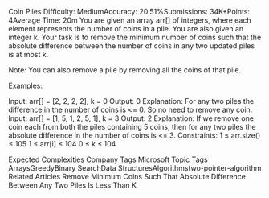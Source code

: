 Coin Piles
Difficulty: MediumAccuracy: 20.51%Submissions: 34K+Points: 4Average Time: 20m
You are given an array arr[] of integers, where each element represents the number of coins in a pile. You are also given an integer k.
Your task is to remove the minimum number of coins such that the absolute difference between the number of coins in any two updated piles is at most k.

Note: You can also remove a pile by removing all the coins of that pile.

Examples:

Input: arr[] = [2, 2, 2, 2], k = 0
Output: 0
Explanation: For any two piles the difference in the number of coins is <= 0. So no need to remove any coin. 
Input: arr[] = [1, 5, 1, 2, 5, 1], k = 3
Output: 2
Explanation: If we remove one coin each from both the piles containing 5 coins, then for any two piles the absolute difference in the number of coins is <= 3. 
Constraints:
1 ≤ arr.size() ≤ 105
1 ≤ arr[i] ≤ 104
0 ≤ k ≤ 104

Expected Complexities
Company Tags
Microsoft
Topic Tags
ArraysGreedyBinary SearchData StructuresAlgorithmstwo-pointer-algorithm
Related Articles
Remove Minimum Coins Such That Absolute Difference Between Any Two Piles Is Less Than K
